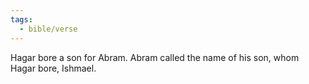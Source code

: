 ```yaml
---
tags:
  - bible/verse
---
```

Hagar bore a son for Abram. Abram called the name of his son, whom Hagar bore, Ishmael.